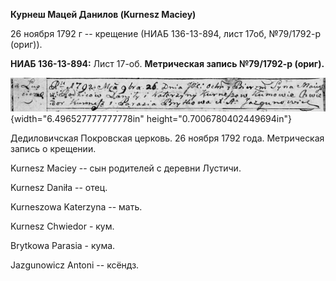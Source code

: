 **Курнеш Мацей Данилов (Kurnesz Maciey)**

26 ноября 1792 г -- крещение (НИАБ 136-13-894, лист 17об, №79/1792-р
(ориг)).

**НИАБ 136-13-894:** Лист 17-об. **Метрическая запись №79/1792-р
(ориг).**

![](./media/e1336784d510f5bf1708b4cfdf5fe5dbcb7d7a0e.png){width="6.496527777777778in"
height="0.7006780402449694in"}

Дедиловичская Покровская церковь. 26 ноября 1792 года. Метрическая
запись о крещении.

Kurnesz Maciey -- сын родителей с деревни Лустичи.

Kurnesz Daniła -- отец.

Kurneszowa Katerzyna -- мать.

Kurnesz Chwiedor - кум.

Brytkowa Parasia - кума.

Jazgunowicz Antoni -- ксёндз.
